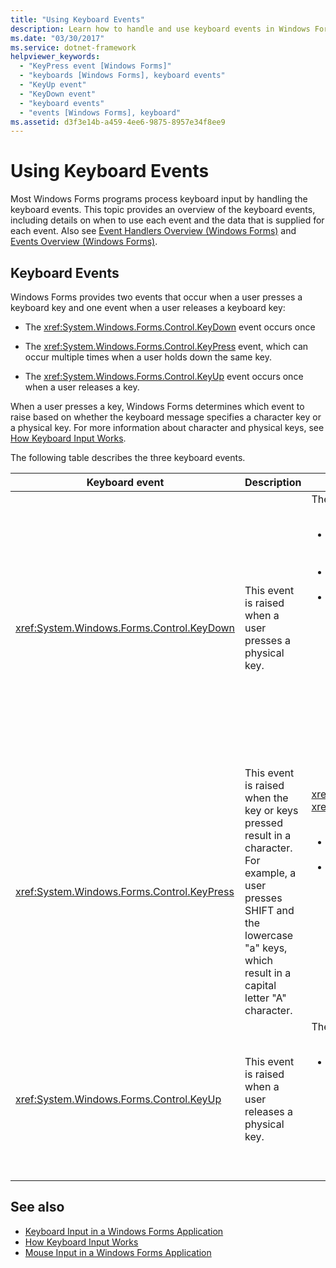 ```yaml
---
title: "Using Keyboard Events"
description: Learn how to handle and use keyboard events in Windows Forms. You can also access the data provided by a keyboard event, such as the key that is pressed.
ms.date: "03/30/2017"
ms.service: dotnet-framework
helpviewer_keywords: 
  - "KeyPress event [Windows Forms]"
  - "keyboards [Windows Forms], keyboard events"
  - "KeyUp event"
  - "KeyDown event"
  - "keyboard events"
  - "events [Windows Forms], keyboard"
ms.assetid: d3f3e14b-a459-4ee6-9875-8957e34f8ee9
---
```

# Using Keyboard Events

Most Windows Forms programs process keyboard input by handling the keyboard events. This topic provides an overview of the keyboard events, including details on when to use each event and the data that is supplied for each event.  Also see [Event Handlers Overview (Windows Forms)](event-handlers-overview-windows-forms.md) and [Events Overview (Windows Forms)](events-overview-windows-forms.md).  
  
## Keyboard Events  

 Windows Forms provides two events that occur when a user presses a keyboard key and one event when a user releases a keyboard key:  
  
- The <xref:System.Windows.Forms.Control.KeyDown> event occurs once  
  
- The <xref:System.Windows.Forms.Control.KeyPress> event, which can occur multiple times when a user holds down the same key.  
  
- The <xref:System.Windows.Forms.Control.KeyUp> event occurs once when a user releases a key.  
  
 When a user presses a key, Windows Forms determines which event to raise based on whether the keyboard message specifies a character key or a physical key. For more information about character and physical keys, see [How Keyboard Input Works](how-keyboard-input-works.md).  
  
 The following table describes the three keyboard events.  
  
|Keyboard event|Description|Results|  
|--------------------|-----------------|-------------|  
|<xref:System.Windows.Forms.Control.KeyDown>|This event is raised when a user presses a physical key.|The handler for <xref:System.Windows.Forms.Control.KeyDown> receives:<br /><br /> <ul><li>A <xref:System.Windows.Forms.KeyEventArgs> parameter, which provides the <xref:System.Windows.Forms.KeyEventArgs.KeyCode%2A> property (which specifies a physical keyboard button).</li><li>The <xref:System.Windows.Forms.KeyEventArgs.Modifiers%2A> property (SHIFT, CTRL, or ALT).</li><li>The <xref:System.Windows.Forms.KeyEventArgs.KeyData%2A> property (which combines the key code and modifier). The <xref:System.Windows.Forms.KeyEventArgs> parameter also provides:<br /><br /> <ul><li>The <xref:System.Windows.Forms.KeyEventArgs.Handled%2A> property, which can be set to prevent the underlying control from receiving the key.</li><li>The <xref:System.Windows.Forms.KeyEventArgs.SuppressKeyPress%2A> property, which can be used to suppress the <xref:System.Windows.Forms.Control.KeyPress> and <xref:System.Windows.Forms.Control.KeyUp> events for that keystroke.</li></ul></li></ul>|  
|<xref:System.Windows.Forms.Control.KeyPress>|This event is raised when the key or keys pressed result in a character. For example, a user presses SHIFT and the lowercase "a" keys, which result in a capital letter "A" character.|<xref:System.Windows.Forms.Control.KeyPress> is raised after <xref:System.Windows.Forms.Control.KeyDown>.<br /><br /> <ul><li>The handler for <xref:System.Windows.Forms.Control.KeyPress> receives:</li><li>A <xref:System.Windows.Forms.KeyPressEventArgs> parameter, which contains the character code of the key that was pressed. This character code is unique for every combination of a character key and a modifier key.<br /><br />     For example, the "A" key will generate:<br /><br /> <ul><li>The character code 65, if it is pressed with the SHIFT key</li><li>Or the CAPS LOCK key, 97 if it is pressed by itself,</li><li>And 1, if it is pressed with the CTRL key.</li></ul></li></ul>|  
|<xref:System.Windows.Forms.Control.KeyUp>|This event is raised when a user releases a physical key.|The handler for <xref:System.Windows.Forms.Control.KeyUp> receives:<br /><br /> <ul><li>A <xref:System.Windows.Forms.KeyEventArgs> parameter:<br /><br /> <ul><li>Which provides the <xref:System.Windows.Forms.KeyEventArgs.KeyCode%2A> property (which specifies a physical keyboard button).</li><li>The <xref:System.Windows.Forms.KeyEventArgs.Modifiers%2A> property (SHIFT, CTRL, or ALT).</li><li>The <xref:System.Globalization.SortKey.KeyData%2A> property (which combines the key code and modifier).</li></ul></li></ul>|  
  
## See also

- [Keyboard Input in a Windows Forms Application](keyboard-input-in-a-windows-forms-application.md)
- [How Keyboard Input Works](how-keyboard-input-works.md)
- [Mouse Input in a Windows Forms Application](mouse-input-in-a-windows-forms-application.md)

